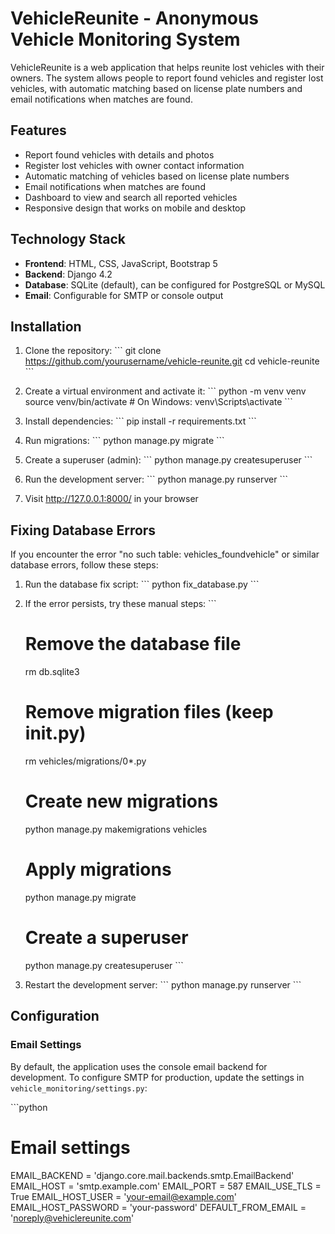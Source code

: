 # VehicleReunite - Anonymous Vehicle Monitoring System

VehicleReunite is a web application that helps reunite lost vehicles with their owners. The system allows people to report found vehicles and register lost vehicles, with automatic matching based on license plate numbers and email notifications when matches are found.

## Features

- Report found vehicles with details and photos
- Register lost vehicles with owner contact information
- Automatic matching of vehicles based on license plate numbers
- Email notifications when matches are found
- Dashboard to view and search all reported vehicles
- Responsive design that works on mobile and desktop

## Technology Stack

- **Frontend**: HTML, CSS, JavaScript, Bootstrap 5
- **Backend**: Django 4.2
- **Database**: SQLite (default), can be configured for PostgreSQL or MySQL
- **Email**: Configurable for SMTP or console output

## Installation

1. Clone the repository:
   \`\`\`
   git clone https://github.com/yourusername/vehicle-reunite.git
   cd vehicle-reunite
   \`\`\`

2. Create a virtual environment and activate it:
   \`\`\`
   python -m venv venv
   source venv/bin/activate  # On Windows: venv\Scripts\activate
   \`\`\`

3. Install dependencies:
   \`\`\`
   pip install -r requirements.txt
   \`\`\`

4. Run migrations:
   \`\`\`
   python manage.py migrate
   \`\`\`

5. Create a superuser (admin):
   \`\`\`
   python manage.py createsuperuser
   \`\`\`

6. Run the development server:
   \`\`\`
   python manage.py runserver
   \`\`\`

7. Visit http://127.0.0.1:8000/ in your browser

## Fixing Database Errors

If you encounter the error "no such table: vehicles_foundvehicle" or similar database errors, follow these steps:

1. Run the database fix script:
   \`\`\`
   python fix_database.py
   \`\`\`

2. If the error persists, try these manual steps:
   \`\`\`
   # Remove the database file
   rm db.sqlite3
   
   # Remove migration files (keep __init__.py)
   rm vehicles/migrations/0*.py
   
   # Create new migrations
   python manage.py makemigrations vehicles
   
   # Apply migrations
   python manage.py migrate
   
   # Create a superuser
   python manage.py createsuperuser
   \`\`\`

3. Restart the development server:
   \`\`\`
   python manage.py runserver
   \`\`\`

## Configuration

### Email Settings

By default, the application uses the console email backend for development. To configure SMTP for production, update the settings in `vehicle_monitoring/settings.py`:

\`\`\`python
# Email settings
EMAIL_BACKEND = 'django.core.mail.backends.smtp.EmailBackend'
EMAIL_HOST = 'smtp.example.com'
EMAIL_PORT = 587
EMAIL_USE_TLS = True
EMAIL_HOST_USER = 'your-email@example.com'
EMAIL_HOST_PASSWORD = 'your-password'
DEFAULT_FROM_EMAIL = 'noreply@vehiclereunite.com'
